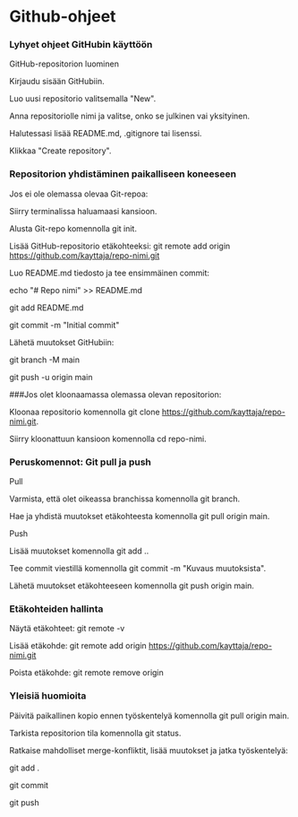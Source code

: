 # Github-ohjeet


### Lyhyet ohjeet GitHubin käyttöön

GitHub-repositorion luominen

Kirjaudu sisään GitHubiin.

Luo uusi repositorio valitsemalla "New".


Anna repositoriolle nimi ja valitse, onko se julkinen vai yksityinen.

Halutessasi lisää README.md, .gitignore tai lisenssi.

Klikkaa "Create repository".

### Repositorion yhdistäminen paikalliseen koneeseen

Jos ei ole olemassa olevaa Git-repoa:

Siirry terminalissa haluamaasi kansioon.

Alusta Git-repo komennolla git init.

Lisää GitHub-repositorio etäkohteeksi: git remote add origin https://github.com/kayttaja/repo-nimi.git

Luo README.md tiedosto ja tee ensimmäinen commit:

echo "# Repo nimi" >> README.md

git add README.md

git commit -m "Initial commit"

Lähetä muutokset GitHubiin:

git branch -M main

git push -u origin main

###Jos olet kloonaamassa olemassa olevan repositorion:

Kloonaa repositorio komennolla git clone https://github.com/kayttaja/repo-nimi.git.

Siirry kloonattuun kansioon komennolla cd repo-nimi.

### Peruskomennot: Git pull ja push

Pull

Varmista, että olet oikeassa branchissa komennolla git branch.

Hae ja yhdistä muutokset etäkohteesta komennolla git pull origin main.

Push

Lisää muutokset komennolla git add ..

Tee commit viestillä komennolla git commit -m "Kuvaus muutoksista".

Lähetä muutokset etäkohteeseen komennolla git push origin main.

### Etäkohteiden hallinta

Näytä etäkohteet: git remote -v

Lisää etäkohde: git remote add origin https://github.com/kayttaja/repo-nimi.git

Poista etäkohde: git remote remove origin

### Yleisiä huomioita

Päivitä paikallinen kopio ennen työskentelyä komennolla git pull origin main.

Tarkista repositorion tila komennolla git status.

Ratkaise mahdolliset merge-konfliktit, lisää muutokset ja jatka työskentelyä:

git add .

git commit

git push
